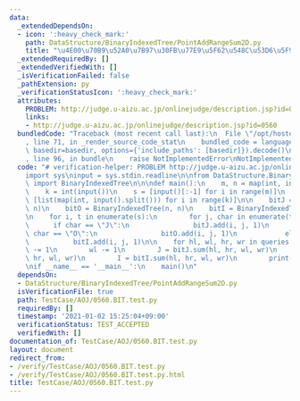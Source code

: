 ```yaml
---
data:
  _extendedDependsOn:
  - icon: ':heavy_check_mark:'
    path: DataStructure/BinaryIndexedTree/PointAddRangeSum2D.py
    title: "\u4E00\u70B9\u52A0\u7B97\u30FB\u77E9\u5F62\u548C\u53D6\u5F97"
  _extendedRequiredBy: []
  _extendedVerifiedWith: []
  _isVerificationFailed: false
  _pathExtension: py
  _verificationStatusIcon: ':heavy_check_mark:'
  attributes:
    PROBLEM: http://judge.u-aizu.ac.jp/onlinejudge/description.jsp?id=0560
    links:
    - http://judge.u-aizu.ac.jp/onlinejudge/description.jsp?id=0560
  bundledCode: "Traceback (most recent call last):\n  File \"/opt/hostedtoolcache/Python/3.10.1/x64/lib/python3.10/site-packages/onlinejudge_verify/documentation/build.py\"\
    , line 71, in _render_source_code_stat\n    bundled_code = language.bundle(stat.path,\
    \ basedir=basedir, options={'include_paths': [basedir]}).decode()\n  File \"/opt/hostedtoolcache/Python/3.10.1/x64/lib/python3.10/site-packages/onlinejudge_verify/languages/python.py\"\
    , line 96, in bundle\n    raise NotImplementedError\nNotImplementedError\n"
  code: "# verification-helper: PROBLEM http://judge.u-aizu.ac.jp/onlinejudge/description.jsp?id=0560\n\
    import sys\ninput = sys.stdin.readline\n\nfrom DataStructure.BinaryIndexedTree.PointAddRangeSum2D\
    \ import BinaryIndexedTree\n\n\ndef main():\n    m, n = map(int, input().split())\n\
    \    k = int(input())\n    s = [input()[:-1] for i in range(m)]\n    queries =\
    \ [list(map(int, input().split())) for i in range(k)]\n\n    bitJ = BinaryIndexedTree(n,\
    \ n)\n    bitO = BinaryIndexedTree(n, n)\n    bitI = BinaryIndexedTree(n, n)\n\
    \n    for i, t in enumerate(s):\n        for j, char in enumerate(t):\n      \
    \      if char == \"J\":\n                bitJ.add(i, j, 1)\n            elif\
    \ char == \"O\":\n                bitO.add(i, j, 1)\n            else:\n     \
    \           bitI.add(i, j, 1)\n\n    for hl, wl, hr, wr in queries:\n        hl\
    \ -= 1\n        wl -= 1\n        J = bitJ.sum(hl, hr, wl, wr)\n        O = bitO.sum(hl,\
    \ hr, wl, wr)\n        I = bitI.sum(hl, hr, wl, wr)\n        print(J, O, I)\n\n\
    \nif __name__ == '__main__':\n    main()\n"
  dependsOn:
  - DataStructure/BinaryIndexedTree/PointAddRangeSum2D.py
  isVerificationFile: true
  path: TestCase/AOJ/0560.BIT.test.py
  requiredBy: []
  timestamp: '2021-01-02 15:25:04+09:00'
  verificationStatus: TEST_ACCEPTED
  verifiedWith: []
documentation_of: TestCase/AOJ/0560.BIT.test.py
layout: document
redirect_from:
- /verify/TestCase/AOJ/0560.BIT.test.py
- /verify/TestCase/AOJ/0560.BIT.test.py.html
title: TestCase/AOJ/0560.BIT.test.py
---
```

